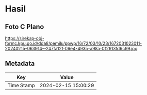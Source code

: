 # Hasil

## Foto C Plano

https://sirekap-obj-formc.kpu.go.id/dda8/pemilu/ppwp/16/72/03/10/23/1672031023011-20240215-063914--247fa12f-06e4-4935-a98a-0f2913fd6c99.jpg


## Metadata

| Key        | Value               |
| ---------- | ------------------- |
| Time Stamp | 2024-02-15 15:00:29 |



